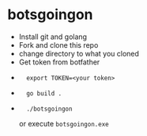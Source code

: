 # botsgoingon

- Install git and golang
- Fork and clone this repo
- change directory to what you cloned
- Get token from botfather
- ```shell
    export TOKEN=<your token>
    ```
- ```shell
    go build .
    ```
- ```shell
    ./botsgoingon
    ```
    or execute `botsgoingon.exe`
